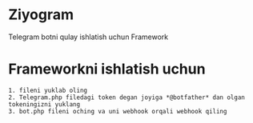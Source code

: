 # Ziyogram
Telegram botni qulay ishlatish uchun Framework

# Frameworkni ishlatish uchun

```
1. fileni yuklab oling
2. Telegram.php filedagi token degan joyiga *@botfather* dan olgan tokeningizni yuklang
3. bot.php fileni oching va uni webhook orqali webhook qiling
```

